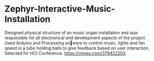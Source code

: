 # Zephyr-Interactive-Music-Installation

Designed physical structure of an music organ installation and was responsible for all electronical
and development aspects of the project. Used Arduino and Processing soware to control music,
lights and fan speed in a tube holding balls to give feedback based on user interaction. Selected for
HCI Conference. https://vimeo.com/379422203
